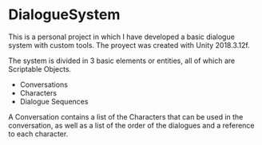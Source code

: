 # DialogueSystem

This is a personal project in which I have developed a basic dialogue system with custom tools.
The proyect was created with Unity 2018.3.12f.

The system is divided in 3 basic elements or entities, all of which are Scriptable Objects.

  * Conversations
  * Characters
  * Dialogue Sequences
  
A Conversation contains a list of the Characters that can be used in the conversation, as well as a list of the order of the dialogues and a reference to each character.
